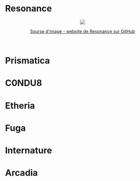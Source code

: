 # Resonance
<p align="center">
  <img src="medias_resonance/resonanceBanner-optimizé.gif">
</p> 
<p align="center"><a href="https://tim-montmorency.com/2025/#/">Sourse d'image - website de Resonance sur GitHub</a> </p> <br>

# Prismatica

# C0NDU8

# Etheria

# Fuga

# Internature

# Arcadia
